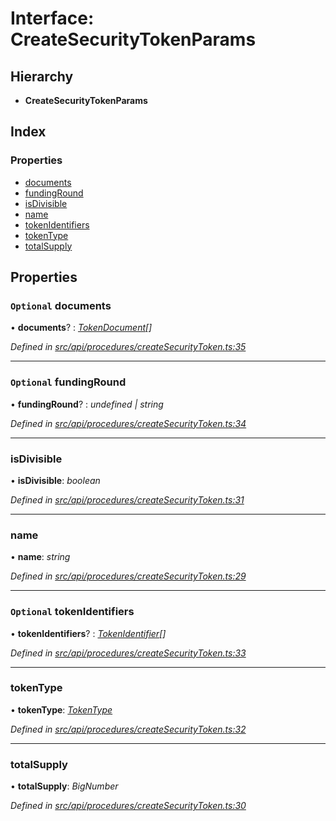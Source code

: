 # Interface: CreateSecurityTokenParams

## Hierarchy

* **CreateSecurityTokenParams**

## Index

### Properties

* [documents](api_procedures.createsecuritytokenparams.md#optional-documents)
* [fundingRound](api_procedures.createsecuritytokenparams.md#optional-fundinground)
* [isDivisible](api_procedures.createsecuritytokenparams.md#isdivisible)
* [name](api_procedures.createsecuritytokenparams.md#name)
* [tokenIdentifiers](api_procedures.createsecuritytokenparams.md#optional-tokenidentifiers)
* [tokenType](api_procedures.createsecuritytokenparams.md#tokentype)
* [totalSupply](api_procedures.createsecuritytokenparams.md#totalsupply)

## Properties

### `Optional` documents

• **documents**? : *[TokenDocument](types.tokendocument.md)[]*

*Defined in [src/api/procedures/createSecurityToken.ts:35](https://github.com/PolymathNetwork/polymesh-sdk/blob/6d34df1/src/api/procedures/createSecurityToken.ts#L35)*

___

### `Optional` fundingRound

• **fundingRound**? : *undefined | string*

*Defined in [src/api/procedures/createSecurityToken.ts:34](https://github.com/PolymathNetwork/polymesh-sdk/blob/6d34df1/src/api/procedures/createSecurityToken.ts#L34)*

___

###  isDivisible

• **isDivisible**: *boolean*

*Defined in [src/api/procedures/createSecurityToken.ts:31](https://github.com/PolymathNetwork/polymesh-sdk/blob/6d34df1/src/api/procedures/createSecurityToken.ts#L31)*

___

###  name

• **name**: *string*

*Defined in [src/api/procedures/createSecurityToken.ts:29](https://github.com/PolymathNetwork/polymesh-sdk/blob/6d34df1/src/api/procedures/createSecurityToken.ts#L29)*

___

### `Optional` tokenIdentifiers

• **tokenIdentifiers**? : *[TokenIdentifier](types.tokenidentifier.md)[]*

*Defined in [src/api/procedures/createSecurityToken.ts:33](https://github.com/PolymathNetwork/polymesh-sdk/blob/6d34df1/src/api/procedures/createSecurityToken.ts#L33)*

___

###  tokenType

• **tokenType**: *[TokenType](../modules/types.md#tokentype)*

*Defined in [src/api/procedures/createSecurityToken.ts:32](https://github.com/PolymathNetwork/polymesh-sdk/blob/6d34df1/src/api/procedures/createSecurityToken.ts#L32)*

___

###  totalSupply

• **totalSupply**: *BigNumber*

*Defined in [src/api/procedures/createSecurityToken.ts:30](https://github.com/PolymathNetwork/polymesh-sdk/blob/6d34df1/src/api/procedures/createSecurityToken.ts#L30)*
